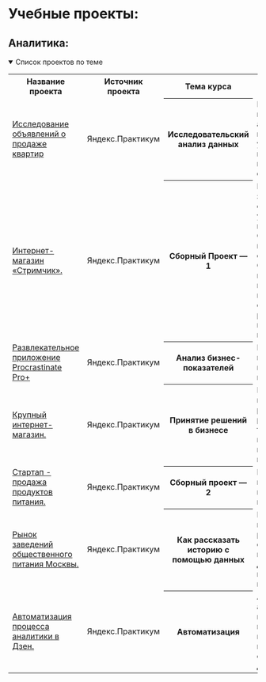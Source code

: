 # Учебные проекты:

## Аналитика:
<details open>
  <summary>Список проектов по теме</summary>
<table>
<tr>
  <th>Название проекта</th>
  <th>Источник проекта</th>
  <th>Тема курса</th>
  <th>Описание</th>
  <th>Стек</th>
</tr> 

<tr>
    <td><a href = "https://github.com/Alla-Kuhtenko/Portfolio_YP/tree/main/Apartment-sales"> Исследование объявлений о продаже квартир</a></td>
  <td>Яндекс.Практикум</td>
  <th>Исследовательский анализ данных</th>
  <td>Провести исследовательский анализ данных, который поможет установить параметры, влияющие на цену объектов. </td>
  <td>pandas, seaborn, matplotlib.pyplot</td>
</tr>

<tr>
    <td><a href = "https://github.com/Alla-Kuhtenko/Portfolio_YP/tree/main/Online-computer-games-store">  Интернет-магазин «Стримчик». </a></td>
  <td>Яндекс.Практикум</td>
  <th>Сборный Проект — 1</th>
  <td>Выявление закономерностей, определяющих успешность компьютерных игр. Отработка принципов работы с данными. Cделать ставку на потенциально популярный продукт и спланировать рекламные кампании на 2017 г.</td>
  <td>pandas, seaborn, matplotlib, numpy, scipy</td>
</tr>

<tr>
    <td><a href = "https://github.com/Alla-Kuhtenko/Portfolio_YP/tree/main/Entertainment-app-Procrastinate-Pro%2B"> Развлекательное приложение Procrastinate Pro+</a></td>
  <td>Яндекс.Практикум</td>
  <th>Анализ бизнес-показателей</th>
  <td>Разобраться в причинах убытков и помочь компании выйти в плюс. </td>
  <td>pandas, seaborn, numpy, matplotlib.pyplot</td>
</tr>

<tr>
    <td><a href = "https://github.com/Alla-Kuhtenko/Portfolio_YP/tree/main/Business-decision-making"> Крупный интернет-магазин.</a></td>
  <td>Яндекс.Практикум</td>
  <th>Принятие решений в бизнесе</th>
  <td>Приоритизация гипотез и принятие решений по результатам A/B-теста. Увеличение выручки крупного интернет-магазина. </td>
  <td>pandas, seaborn, numpy, matplotlib.pyplot, scipy</td>
</tr>

<tr>
    <td><a href = "https://github.com/Alla-Kuhtenko/Portfolio_YP/tree/main/Startup-food-sales"> Стартап - продажа продуктов питания.</a></td>
  <td>Яндекс.Практикум</td>
  <th>Сборный проект — 2</th>
  <td>Изучить поведение пользователей мобильного приложения. </td>
  <td>pandas, seaborn, numpy, matplotlib.pyplot, scipy</td>
</tr>

<tr>
    <td><a href = "https://github.com/Alla-Kuhtenko/Portfolio_YP/tree/main/public-catering-moscow-places"> Рынок заведений общественного питания Москвы.</a></td>
  <td>Яндекс.Практикум</td>
  <th>Как рассказать историю с помощью данных</th>
  <td>Подготовить исследование рынка общественного питания Москвы для выбора подходящего инвесторам места.</td>
  <td>pandas, seaborn, numpy, matplotlib.pyplot, pathlib, folium, graph_objects from plotly</td>
</tr>

<tr>
    <td><a href = "https://github.com/Alla-Kuhtenko/Portfolio_YP/tree/main/Automation-analytics-Zen"> Автоматизация процесса аналитики в Дзен.</a></td>
  <td>Яндекс.Практикум</td>
  <th>Автоматизация</th>
  <td>Автоматизировать анализ пользовательского взаимодействия с карточками статей и на его основе спроектировать дашборд.</td>
  <td>Составление ТЗ, Tableau</td>
</tr>
